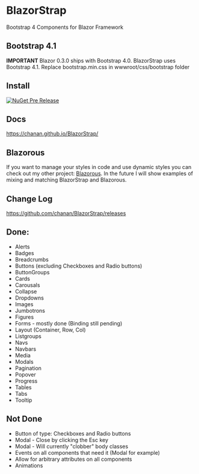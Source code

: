 # BlazorStrap

Bootstrap 4 Components for Blazor Framework

## Bootstrap 4.1

**IMPORTANT** Blazor 0.3.0 ships with Bootstrap 4.0. BlazorStrap uses Bootstrap 4.1. Replace bootstrap.min.css in wwwroot/css/bootstrap folder

## Install

[![NuGet Pre Release](https://img.shields.io/nuget/vpre/BlazorStrap.svg)](https://www.nuget.org/packages/BlazorStrap/)

## Docs
https://chanan.github.io/BlazorStrap/

## Blazorous

If you want to manage your styles in code and use dynamic styles you can check out my other project: [Blazorous](https://chanan.github.io/Blazorous/).
In the future I will show examples of mixing and matching BlazorStrap and Blazorous.

## Change Log
https://github.com/chanan/BlazorStrap/releases

## Done:
* Alerts
* Badges
* Breadcrumbs
* Buttons (excluding Checkboxes and Radio buttons)
* ButtonGroups
* Cards
* Carousals
* Collapse
* Dropdowns
* Images
* Jumbotrons
* Figures
* Forms - mostly done (Binding still pending)
* Layout (Container, Row, Col)
* Listgroups
* Navs
* Navbars
* Media
* Modals
* Pagination
* Popover
* Progress
* Tables
* Tabs
* Tooltip

## Not Done

* Button of type: Checkboxes and Radio buttons
* Modal - Close by clicking the Esc key
* Modal - Will currently "clobber" body classes
* Events on all components that need it (Modal for example)
* Allow for arbitrary attributes on all components
* Animations